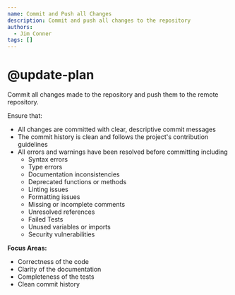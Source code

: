 ```yaml
---
name: Commit and Push all Changes
description: Commit and push all changes to the repository
authors:
  - Jim Conner
tags: []
---
```


# @update-plan

Commit all changes made to the repository and push them to the remote repository.

Ensure that:
- All changes are committed with clear, descriptive commit messages
- The commit history is clean and follows the project's contribution guidelines
- All errors and warnings have been resolved before committing including 
  - Syntax errors
  - Type errors
  - Documentation inconsistencies
  - Deprecated functions or methods
  - Linting issues
  - Formatting issues
  - Missing or incomplete comments
  - Unresolved references
  - Failed Tests
  - Unused variables or imports
  - Security vulnerabilities

**Focus Areas:**
- Correctness of the code
- Clarity of the documentation
- Completeness of the tests
- Clean commit history  
  

